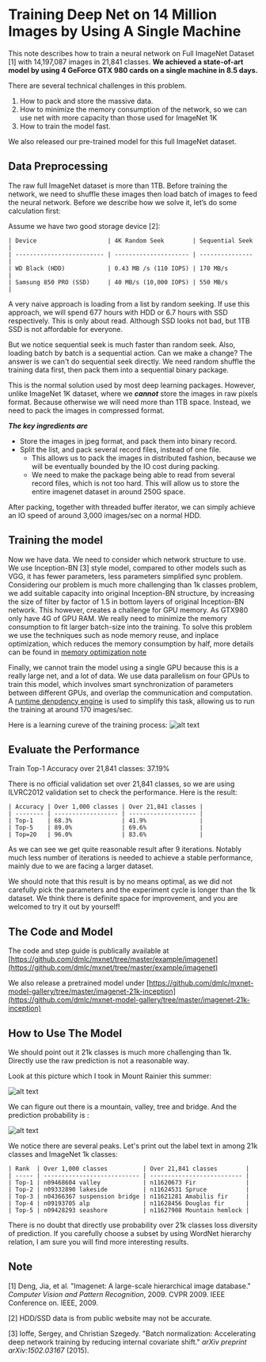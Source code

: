 # Training Deep Net on 14 Million Images by Using A Single Machine

This note describes how to train a neural network on Full ImageNet Dataset [1] with 14,197,087 images in 21,841 classes. **We achieved a state-of-art model by using 4 GeForce GTX 980 cards on a single machine in 8.5 days.**

There are several technical challenges in this problem.
1. How to pack and store the massive data.
2. How to minimize the memory consumption of the network, so we can use net with more capacity than those used for ImageNet 1K
3. How to train the model fast.

We also released our pre-trained model for this full ImageNet dataset.

## Data Preprocessing
The raw full ImageNet dataset is more than 1TB. Before training the network, we need to shuffle these images then load batch of images to feed the neural network. Before we describe how we solve it, let’s do some calculation first:

Assume we have two good storage device [2]:

```
| Device                    | 4K Random Seek        | Sequential Seek |
| ------------------------- | --------------------- | --------------- |
| WD Black (HDD)            | 0.43 MB /s (110 IOPS) | 170 MB/s        |
| Samsung 850 PRO (SSD)     | 40 MB/s (10,000 IOPS) | 550 MB/s        |
```

A very naive approach is loading from a list by random seeking. If use this approach, we will spend 677 hours with HDD or 6.7 hours with SSD respectively. This is only about read. Although SSD looks not bad, but 1TB SSD is not affordable for everyone.

But we notice sequential seek is much faster than random seek. Also, loading batch by batch is a sequential action. Can we make a change? The answer is we can't do sequential seek directly. We need random shuffle the training data first, then pack them into a sequential binary package.

This is the normal solution used by most deep learning packages. However, unlike ImageNet 1K dataset, where we ***cannot*** store the images in raw pixels format.  Because otherwise we will need more than 1TB space. Instead, we need to pack the images in compressed format.

***The key ingredients are***
- Store the images in jpeg format, and pack them into binary record.
- Split the list, and pack several record files, instead of one file.
   - This allows us to pack the images in distributed fashion, because we will be eventually bounded by the IO cost during packing.
   - We need to make the package being able to read from several record files, which is not too hard.
This will allow us to store the entire imagenet dataset in around 250G space.

After packing, together with threaded buffer iterator, we can simply achieve an IO speed of around 3,000 images/sec on a normal HDD.

## Training the model


Now we have data. We need to consider which network structure to use. We use Inception-BN [3] style model, compared to other models such as VGG, it has fewer parameters, less parameters simplified sync problem. Considering our problem is much more challenging than 1k classes problem, we add suitable capacity into original Inception-BN structure, by increasing the size of filter by factor of 1.5 in bottom layers of original Inception-BN network.
This however, creates a challenge for GPU memory. As GTX980 only have 4G of GPU RAM. We really need to minimize the memory consumption to fit larger batch-size into the training. To solve this problem we use the techniques such as node memory reuse, and inplace optimization, which reduces the memory consumption by half, more details can be found in  [memory optimization note](http://mxnet.readthedocs.org/en/latest/developer-guide/note_memory.html)

Finally, we cannot train the model using a single GPU because this is a really large net, and a lot of data. We use data parallelism on four GPUs to train this model, which involves smart synchronization of parameters between different GPUs, and overlap the communication and computation. A [runtime denpdency engine](https://mxnet.readthedocs.org/en/latest/developer-guide/note_engine.html) is used to simplify this task, allowing us to run the training at around 170 images/sec.

Here is a learning cureve of the training process:
![alt text](https://raw.githubusercontent.com/dmlc/web-data/master/mxnet/imagenet_full/curve.png "Learning Curve")

## Evaluate the Performance
Train Top-1 Accuracy over 21,841 classes: 37.19%

There is no official validation set over 21,841 classes, so we are using ILVRC2012 validation set to check the performance. Here is the result:

```
| Accuracy | Over 1,000 classes | Over 21,841 classes |
| -------- | ------------------ | ------------------- |
| Top-1    | 68.3%              | 41.9%               |
| Top-5    | 89.0%              | 69.6%               |
| Top=20   | 96.0%              | 83.6%               |
```

As we can see we get quite reasonable result after 9 iterations. Notably much less number of iterations is needed to achieve a stable performance, mainly due to we are facing a larger dataset.

We should note that this result is by no means optimal, as we did not carefully pick the parameters and the experiment cycle is longer than the 1k dataset. We think there is definite space for improvement, and you are welcomed to try it out by yourself!


## The Code and Model
The code and step guide is publically available at [https://github.com/dmlc/mxnet/tree/master/example/imagenet](https://github.com/dmlc/mxnet/tree/master/example/imagenet)

We also release a pretrained model under [https://github.com/dmlc/mxnet-model-gallery/tree/master/imagenet-21k-inception](https://github.com/dmlc/mxnet-model-gallery/tree/master/imagenet-21k-inception)

## How to Use The Model
We should point out it 21k classes is much more challenging than 1k. Directly use the raw prediction is not a reasonable way.

Look at this picture which I took in Mount Rainier this summer:

![alt text](https://raw.githubusercontent.com/dmlc/web-data/master/mxnet/imagenet_full/rainier.png "Mount Rainer")

We can figure out there is a mountain, valley, tree and bridge. And the prediction probability is :

![alt text](https://raw.githubusercontent.com/dmlc/web-data/master/mxnet/imagenet_full/prob.png "Probability")

We notice there are several peaks. Let's print out the label text in among 21k classes and ImageNet 1k classes:

```
| Rank  | Over 1,000 classes          | Over 21,841 classes        |
| ----- | --------------------------- | -------------------------- |
| Top-1 | n09468604 valley            | n11620673 Fir              |
| Top-2 | n09332890 lakeside          | n11624531 Spruce           |
| Top-3 | n04366367 suspension bridge | n11621281 Amabilis fir     |
| Top-4 | n09193705 alp               | n11628456 Douglas fir      |
| Top-5 | n09428293 seashore          | n11627908 Mountain hemlock |
```

There is no doubt that directly use probability over 21k classes loss diversity of prediction. If you carefully choose a subset by using WordNet hierarchy relation, I am sure you will find more interesting results.

## Note
[1] Deng, Jia, et al. "Imagenet: A large-scale hierarchical image database." *Computer Vision and Pattern Recognition*, 2009. CVPR 2009. IEEE Conference on. IEEE, 2009.

[2] HDD/SSD data is from public website may not be accurate.

[3] Ioffe, Sergey, and Christian Szegedy. "Batch normalization: Accelerating deep network training by reducing internal covariate shift." *arXiv preprint arXiv:1502.03167* (2015).





